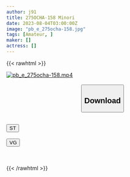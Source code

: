 ```yaml
---
author: j91
title: 275OCHA-158 Minori
date: 2023-08-04T03:00:00Z
image: "pb_e_275ocha-158.jpg"
tags: [Amateur, ]
maker: []
actress: []
---
```



{{< rawhtml >}}

<div class="video" data-videoid="0RAWLjXOeKiAm4">
    <a href="javascript:;">
        <img src="https://my.j91.asia/posts/pb_e_275ocha-158/pb_e_275ocha-158.jpg" width="WIDTH" height="HEIGHT" alt="pb_e_275ocha-158.mp4" loading="lazy">
    </a>
</div>

<script type="text/javascript" src="https://j91.asia/asset/on-demand-st.js"></script>

<br>
  <link rel="stylesheet" href="https://j91.asia/asset/bs5.css">
  
  <center>
  <button class="btn btn-primary" type="button" data-bs-toggle="collapse" data-bs-target=".multi-collapse" aria-expanded="false" aria-controls="multiCollapseExample1 multiCollapseExample2"><h2>Download</h2></button></center>
</p>
<div class="row">
  <div class="col">
    <div class="collapse multi-collapse" id="multiCollapseExample1">
      <div class="card card-body">
	      	      <br>
<div class="buttons">  
<a href="https://streamtape.to/v/0RAWLjXOeKiAm4"><button class="btn-hover color-3"><i class="fa fa-download"></i> ST</button></a></div>
    </div>
  </div>
</div>
  <div class="col">
    <div class="collapse multi-collapse" id="multiCollapseExample2">
      <div class="card card-body">
	      <br>
<div class="buttons">
    <a href="https://vgembed.com/v/4bQVOjRmDoOwKmZ"><button class="btn-hover color-9"><i class="fa fa-download"></i> VG</button></a></div>
<br><br>
      </div>
    </div>
  </div>
</div>

{{< /rawhtml >}}